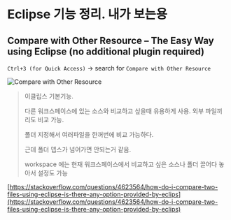 
# Eclipse 기능 정리. 내가 보는용

##  Compare with Other Resource – The Easy Way using Eclipse (no additional plugin required)

`Ctrl+3 (for Quick Access)` -> search for `Compare with Other Resource`

![Compare with Other Resource](https://i.stack.imgur.com/5Rfmi.png)

> 이클립스 기본기능.
> 
> 다른 워크스페이스에 있는 소스와 비교하고 싶을때 유용하게 사용.  외부 파일끼리도 비교 가능.  
> 
> 폴더 지정해서 여러파일을 한꺼번에 비교 가능하다.  
>
>근데 폴더 뎁스가 넘어가면 안되는거 같음.  
>
> workspace 에는 현재 워크스페이스에서 비교하고 싶은 소스나 폴더 끌어다 놓아서 설정도 가능

[https://stackoverflow.com/questions/4623564/how-do-i-compare-two-files-using-eclipse-is-there-any-option-provided-by-eclips](https://stackoverflow.com/questions/4623564/how-do-i-compare-two-files-using-eclipse-is-there-any-option-provided-by-eclips)
<!--stackedit_data:
eyJoaXN0b3J5IjpbLTEyNjE2MzE0OTksLTE3MjQxMzIwODhdfQ
==
-->